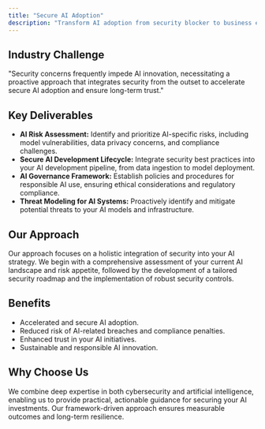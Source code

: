 ```yaml
---
title: "Secure AI Adoption"
description: "Transform AI adoption from security blocker to business enabler with our framework-driven approach."
---
```

## Industry Challenge
"Security concerns frequently impede AI innovation, necessitating a proactive approach that integrates security from the outset to accelerate secure AI adoption and ensure long-term trust."

## Key Deliverables

*   **AI Risk Assessment:** Identify and prioritize AI-specific risks, including model vulnerabilities, data privacy concerns, and compliance challenges.
*   **Secure AI Development Lifecycle:** Integrate security best practices into your AI development pipeline, from data ingestion to model deployment.
*   **AI Governance Framework:** Establish policies and procedures for responsible AI use, ensuring ethical considerations and regulatory compliance.
*   **Threat Modeling for AI Systems:** Proactively identify and mitigate potential threats to your AI models and infrastructure.

## Our Approach

Our approach focuses on a holistic integration of security into your AI strategy. We begin with a comprehensive assessment of your current AI landscape and risk appetite, followed by the development of a tailored security roadmap and the implementation of robust security controls.

## Benefits

*   Accelerated and secure AI adoption.
*   Reduced risk of AI-related breaches and compliance penalties.
*   Enhanced trust in your AI initiatives.
*   Sustainable and responsible AI innovation.

## Why Choose Us

We combine deep expertise in both cybersecurity and artificial intelligence, enabling us to provide practical, actionable guidance for securing your AI investments. Our framework-driven approach ensures measurable outcomes and long-term resilience.